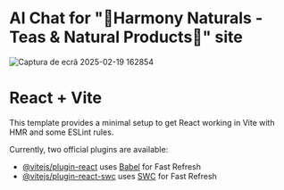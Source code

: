 # AI Chat for "🌿Harmony Naturals - Teas & Natural Products🌱" site 

![Captura de ecrã 2025-02-19 162854](https://github.com/user-attachments/assets/5bc394b1-5639-49fe-996c-aac08d8bbb3e)



# React + Vite

This template provides a minimal setup to get React working in Vite with HMR and some ESLint rules.

Currently, two official plugins are available:

- [@vitejs/plugin-react](https://github.com/vitejs/vite-plugin-react/blob/main/packages/plugin-react/README.md) uses [Babel](https://babeljs.io/) for Fast Refresh
- [@vitejs/plugin-react-swc](https://github.com/vitejs/vite-plugin-react-swc) uses [SWC](https://swc.rs/) for Fast Refresh
